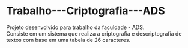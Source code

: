 # Trabalho---Criptografia---ADS
Projeto desenvolvido para trabalho da faculdade - ADS. <br>
Consiste em um sistema que realiza a criptografia e descriptografia de textos com base em uma tabela de 26
caracteres.

